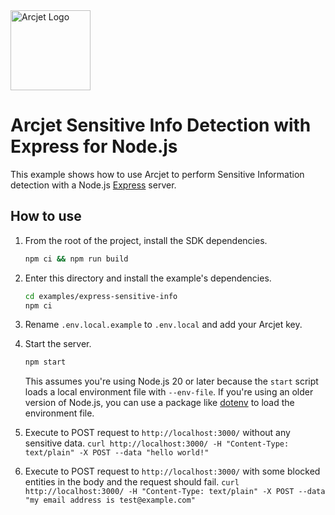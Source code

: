 <a href="https://arcjet.com" target="_arcjet-home">
  <picture>
    <source media="(prefers-color-scheme: dark)" srcset="https://arcjet.com/logo/arcjet-dark-lockup-voyage-horizontal.svg">
    <img src="https://arcjet.com/logo/arcjet-light-lockup-voyage-horizontal.svg" alt="Arcjet Logo" height="128" width="auto">
  </picture>
</a>

# Arcjet Sensitive Info Detection with Express for Node.js

This example shows how to use Arcjet to perform Sensitive Information detection with a Node.js
[Express](https://expressjs.com/) server.

## How to use

1. From the root of the project, install the SDK dependencies.

   ```bash
   npm ci && npm run build
   ```

2. Enter this directory and install the example's dependencies.

   ```bash
   cd examples/express-sensitive-info
   npm ci
   ```

3. Rename `.env.local.example` to `.env.local` and add your Arcjet key.

4. Start the server.

   ```bash
   npm start
   ```

   This assumes you're using Node.js 20 or later because the `start` script
   loads a local environment file with `--env-file`. If you're using an older
   version of Node.js, you can use a package like
   [dotenv](https://www.npmjs.com/package/dotenv) to load the environment file.

4. Execute to POST request to `http://localhost:3000/` without any sensitive data.
   `curl http://localhost:3000/ -H "Content-Type: text/plain" -X POST --data "hello world!"`
5. Execute to POST request to `http://localhost:3000/` with some blocked entities in the body
   and the request should fail.
   `curl http://localhost:3000/ -H "Content-Type: text/plain" -X POST --data "my email address is test@example.com"`
